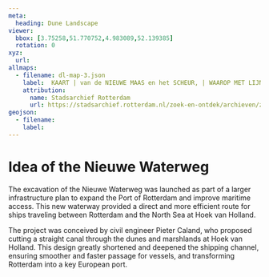 ```yaml
---
meta:
  heading: Dune Landscape
viewer:
  bbox: [3.75258,51.770752,4.983089,52.139385]
  rotation: 0
xyz:
  url:
allmaps:
  - filename: dl-map-3.json
    label: 	KAART | van de NIEUWE MAAS en het SCHEUR, | WAAROP MET LIJNEN IS AANGETOOND HET | ONTWERP | TOT VERBETERING VAN DEN VAARWEG VAN | ROTTERDAM EN DE OVERIGE MAASSTEDEN NAAR ZEE
    attribution:
      name: Stadsarchief Rotterdam
      url: https://stadsarchief.rotterdam.nl/zoek-en-ontdek/archieven/zoekresultaat-archieven/?mizig=299&miadt=184&miaet=14&micode=4001&minr=39560781&miview=ldt
geojson:
  - filename: 
    label: 
---
```


# Idea of the Nieuwe Waterweg

The excavation of the Nieuwe Waterweg was launched as part of a larger infrastructure plan to expand the Port of Rotterdam and improve maritime access. This new waterway provided a direct and more efficient route for ships traveling between Rotterdam and the North Sea at Hoek van Holland. 

The project was conceived by civil engineer Pieter Caland, who proposed cutting a straight canal through the dunes and marshlands at Hoek van Holland. This design greatly shortened and deepened the shipping channel, ensuring smoother and faster passage for vessels, and transforming Rotterdam into a key European port.